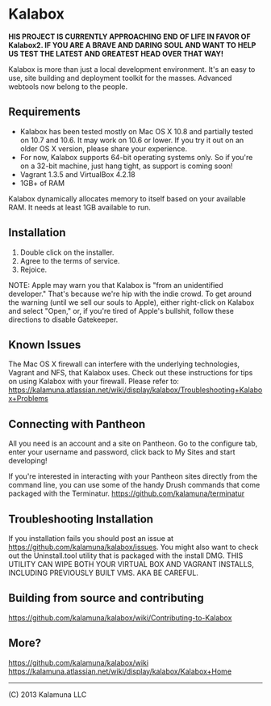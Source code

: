 # Kalabox

**HIS PROJECT IS CURRENTLY APPROACHING END OF LIFE IN FAVOR OF Kalabox2. IF YOU ARE A BRAVE AND DARING SOUL AND WANT TO HELP US TEST THE LATEST AND GREATEST HEAD OVER THAT WAY!**

Kalabox is more than just a local development environment. It's an easy to use, site building
and deployment toolkit for the masses. Advanced webtools now belong to the people.

## Requirements

  * Kalabox has been tested mostly on Mac OS X 10.8 and partially tested on 10.7 and 10.6. It may work on 10.6 or lower. If you try it out on an older OS X version, please share your experience.
  * For now, Kalabox supports 64-bit operating systems only. So if you're on a 32-bit machine, just hang tight, as support is coming soon!
  * Vagrant 1.3.5 and VirtualBox 4.2.18
  * 1GB+ of RAM

  Kalabox dynamically allocates memory to itself based on your available RAM. It needs at least 1GB available to run.

## Installation

1. Double click on the installer.
2. Agree to the terms of service.
3. Rejoice.

NOTE: Apple may warn you that Kalabox is "from an unidentified developer." That's because we're hip with the indie crowd. To get around the warning (until we sell our souls to Apple), either right-click on Kalabox and select "Open," or, if you're tired of Apple's bullshit, follow these directions to disable Gatekeeper.

## Known Issues

The Mac OS X firewall can interfere with the underlying technologies, Vagrant and NFS, that Kalabox uses. Check out these instructions for tips on using Kalabox with your firewall. Please refer to:
https://kalamuna.atlassian.net/wiki/display/kalabox/Troubleshooting+Kalabox+Problems

## Connecting with Pantheon

All you need is an account and a site on Pantheon. Go to the configure tab, enter your username and password, click back to My Sites and start developing!

If you're interested in interacting with your Pantheon sites directly from the command line, you can use some of the handy Drush commands that come packaged with the Terminatur.
https://github.com/kalamuna/terminatur

## Troubleshooting Installation

If you installation fails you should post an issue at https://github.com/kalamuna/kalabox/issues. You might also want to check out the Uninstall.tool utility that is packaged with the install DMG. THIS UTILITY CAN WIPE BOTH YOUR VIRTUAL BOX AND VAGRANT INSTALLS, INCLUDING PREVIOUSLY BUILT VMS. AKA BE CAREFUL.

## Building from source and contributing
https://github.com/kalamuna/kalabox/wiki/Contributing-to-Kalabox

## More?
https://github.com/kalamuna/kalabox/wiki
https://kalamuna.atlassian.net/wiki/display/kalabox/Kalabox+Home

-------------------------------------------------------------------------------------
(C) 2013 Kalamuna LLC
